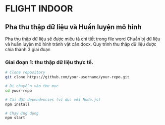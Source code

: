 # FLIGHT INDOOR
## Pha thu thập dữ liệu và Huấn luyện mô hình
Pha thu thập dữ liệu sẽ được miêu tả chi tiết trong file word Chuẩn bị dữ liệu và huấn luyện mô hình tránh vật cản.docx.
Quy trình thu thập dữ liệu được chia thành 3 giai đoạn
### Giai đoạn 1: thu thập dữ liệu thực tế.

```bash
# Clone repository
git clone https://github.com/your-username/your-repo.git

# Di chuyển vào thư mục
cd your-repo

# Cài đặt dependencies (ví dụ: với Node.js)
npm install

# Chạy ứng dụng
npm start

